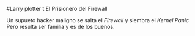 #Larry plotter t El Prisionero del Firewall

Un supueto  hacker maligno se salta el *Firewall* y siembra el *Kernel Panic*
Pero resulta ser familia y es de los buenos.

